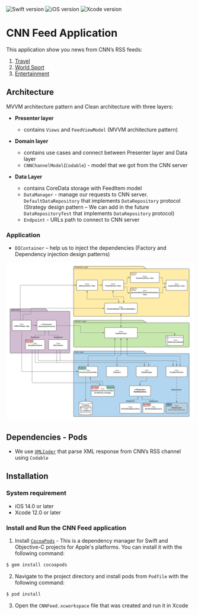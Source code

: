 ![Swift version](https://img.shields.io/badge/Swift-%205.3-orange)
![iOS version](https://img.shields.io/badge/iOS-%2014.0-brightgreen)
![Xcode version](https://img.shields.io/badge/Xcode-%2012.0-blue)

# CNN Feed Application
This application show you news from CNN’s RSS feeds: 
1. [Travel](http://rss.cnn.com/rss/edition_travel)
2. [World Sport](http://rss.cnn.com/rss/edition_sport)
3. [Entertainment](http://rss.cnn.com/rss/edition_entertainment)

## Architecture
MVVM architecture pattern and Clean architecture with three layers:
- **Presenter layer**
  - contains `Views` and `FeedViewModel` (MVVM architecture pattern)
  
- **Domain layer**
  - contains use cases and connect between Presenter layer and Data layer
  - `CNNChannelModel`(`Codable`) - model that we got from the CNN server

- **Data Layer**
  - contains CoreData storage with FeedItem model
  - `DataManager` - manage our requests to CNN server. `DefaultDataRepository` that implements `DataRepository` protocol (Strategy design pattern – We can add in the future `DataRepositoryTest` that implements `DataRepository` protocol)
  - `Endpoint` - URLs path to connect to CNN server

### **Application**
  - `DIContainer` – help us to inject the dependencies (Factory and Dependency injection design patterns)


![Screenshot](CNNFeedArchitecture.png)


## Dependencies - Pods
- We use [`XMLCoder`](https://github.com/MaxDesiatov/XMLCoder) that parse XML response from CNN’s RSS channel using `Codable`


## Installation
### System requirement
- iOS 14.0 or later
- Xcode 12.0 or later

### Install and Run the CNN Feed application
1. Install [`CocoaPods`](https://cocoapods.org) - This is a dependency manager for Swift and Objective-C projects for Apple's platforms. 
You can install it with the following command:

```bash
$ gem install cocoapods
```

2. Navigate to the project directory and install pods from `Podfile` with the following command:

```bash
$ pod install
```

3. Open the `CNNFeed.xcworkspace` file that was created and run it in Xcode
